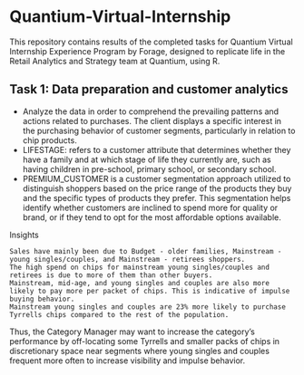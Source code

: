 # Quantium-Virtual-Internship

This repository contains results of the completed tasks for Quantium Virtual Internship Experience Program by Forage, designed to replicate life in the Retail Analytics and Strategy team at Quantium, using R.

## Task 1: Data preparation and customer analytics
- Analyze the data in order to comprehend the prevailing patterns and actions related to purchases. The client displays a specific interest in the purchasing behavior of customer segments, particularly in relation to chip products. 
- LIFESTAGE: refers to a customer attribute that determines whether they have a family and at which stage of life they currently are, such as having children in pre-school, primary school, or secondary school.
- PREMIUM_CUSTOMER is a customer segmentation approach utilized to distinguish shoppers based on the price range of the products they buy and the specific types of products they prefer. This segmentation helps identify whether customers are inclined to spend more for quality or brand, or if they tend to opt for the most affordable options available.

Insights

    Sales have mainly been due to Budget - older families, Mainstream - young singles/couples, and Mainstream - retirees shoppers.
    The high spend on chips for mainstream young singles/couples and retirees is due to more of them than other buyers.
    Mainstream, mid-age, and young singles and couples are also more likely to pay more per packet of chips. This is indicative of impulse buying behavior.
    Mainstream young singles and couples are 23% more likely to purchase Tyrrells chips compared to the rest of the population.

Thus, the Category Manager may want to increase the category’s performance by off-locating some Tyrrells and smaller packs of chips in discretionary space near segments where young singles and couples frequent more often to increase visibility and impulse behavior.
